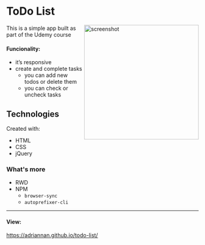 # ToDo List
<img src="https://github.com/adriannan/todo-list/blob/master/img/screen-todolist.png?raw=true" align="right"
     title="screenshot" width="300" height="auto">

This is a simple app built as part of the Udemy course 



#### Funcionality:
- it’s responsive 
- create and complete tasks
    - you can add new todos or delete them
    - you can check or uncheck tasks

## Technologies
Created with:
- HTML
- CSS
- jQuery

### What's more
- RWD
- NPM
	- `browser-sync`
  	- `autoprefixer-cli`

<hr>

#### View:
https://adriannan.github.io/todo-list/
